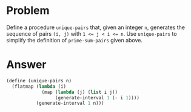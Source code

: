 # Problem

Define a procedure `unique-pairs` that, given an integer `n`, generates the sequence of pairs `(i, j)` with `1 <= j < i <= n`. Use `unique-pairs` to simplify the definition of `prime-sum-pairs` given above.

# Answer

```scheme
(define (unique-pairs n)
  (flatmap (lambda (i)
             (map (lambda (j) (list i j))
                  (generate-interval 1 (- i 1))))
           (generate-interval 1 n)))
```

